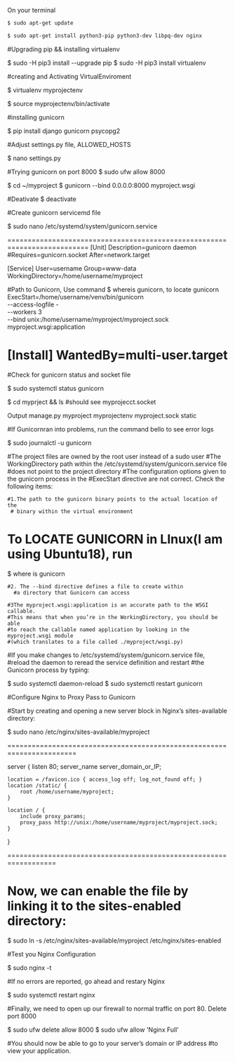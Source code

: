 On your terminal
```sh
$ sudo apt-get update
```
```sh
$ sudo apt-get install python3-pip python3-dev libpq-dev nginx
```
#Upgrading pip && installing virtualenv

$ sudo -H pip3 install --upgrade pip
$ sudo -H pip3 install virtualenv

#creating and Activating VirtualEnviroment

$ virtualenv myprojectenv

$ source myprojectenv/bin/activate

#installing gunicorn

$ pip install django gunicorn psycopg2

#Adjust settings.py file, ALLOWED_HOSTS

$ nano settings.py

#Trying gunicorn on port 8000
$ sudo ufw allow 8000

$ cd ~/myproject
$ gunicorn --bind 0.0.0.0:8000 myproject.wsgi


#Deativate
$ deactivate

#Create gunicorn servicemd file

$ sudo nano /etc/systemd/system/gunicorn.service

==========================================================================
[Unit]
Description=gunicorn daemon
#Requires=gunicorn.socket
After=network.target

[Service]
User=username
Group=www-data
WorkingDirectory=/home/username/myproject

#Path to Gunicorn, Use command $ whereis gunicorn, to locate gunicorn
ExecStart=/home/username/venv/bin/gunicorn \
          --access-logfile - \
          --workers 3 \
          --bind unix:/home/username/myproject/myproject.sock myproject.wsgi:application

[Install]
WantedBy=multi-user.target
==========================================================================
#Check for gunicorn status and socket file

$ sudo systemctl status gunicorn

$ cd myprject && ls
#should see myprojecct.socket

Output
manage.py  myproject  myprojectenv  myproject.sock  static

#If Gunicornran into problems, run the command bello to see error logs 

$ sudo journalctl -u gunicorn

#The project files are owned by the root user instead of a sudo user
#The WorkingDirectory path within the /etc/systemd/system/gunicorn.service file
#does not point to the project directory
#The configuration options given to the gunicorn process in the
#ExecStart directive are not correct. Check the following items: 

	#1.The path to the gunicorn binary points to the actual location of the 
	 # binary within the virtual environment
# To LOCATE GUNICORN in LInux(I am using Ubuntu18), run 
$ where is gunicorn

	#2. The --bind directive defines a file to create within
	  #a directory that Gunicorn can access

	#3The myproject.wsgi:application is an accurate path to the WSGI callable.
	#This means that when you’re in the WorkingDirectory, you should be able
	#to reach the callable named application by looking in the myproject.wsgi module
	#(which translates to a file called ./myproject/wsgi.py)

#If you make changes to  /etc/systemd/system/gunicorn.service file,
#reload the daemon to reread the service definition and restart
#the Gunicorn process by typing:

$ sudo systemctl daemon-reload
$ sudo systemctl restart gunicorn

#Configure Nginx to Proxy Pass to Gunicorn

#Start by creating and opening a new server block in Nginx’s sites-available directory:

$ sudo nano /etc/nginx/sites-available/myproject

=======================================================================

server {
    listen 80;
    server_name server_domain_or_IP;

    location = /favicon.ico { access_log off; log_not_found off; }
    location /static/ {
        root /home/username/myproject;
    }

    location / {
        include proxy_params;
        proxy_pass http://unix:/home/username/myproject/myproject.sock;
    }
}

==================================================================

# Now, we can enable the file by linking it to the sites-enabled directory:

$ sudo ln -s /etc/nginx/sites-available/myproject /etc/nginx/sites-enabled

#Test you Nginx Configuration

$ sudo nginx -t

#If no errors are reported, go ahead and restary Nginx

$ sudo systemctl restart nginx

#Finally, we need to open up our firewall to normal traffic on port 80. Delete port 8000

$ sudo ufw delete allow 8000
$ sudo ufw allow 'Nginx Full'

#You should now be able to go to your server’s domain or IP address
#to view your application.
